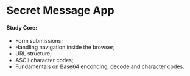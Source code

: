 # **Secret Message App**
#### **Study Core:**
- Form submissions;
- Handling navigation inside the browser;
- URL structure;
- ASCII character codes;
- Fundamentals on Base64 enconding, decode and character codes.